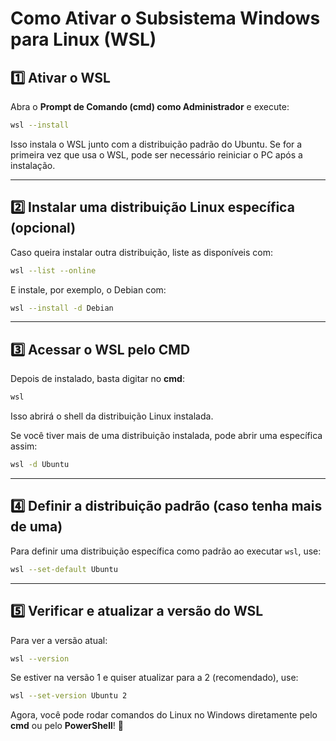 # Como Ativar o Subsistema Windows para Linux (WSL)

## 1️⃣ Ativar o WSL

Abra o **Prompt de Comando (cmd) como Administrador** e execute:

```sh
wsl --install
```

Isso instala o WSL junto com a distribuição padrão do Ubuntu. Se for a primeira vez que usa o WSL, pode ser necessário reiniciar o PC após a instalação.

---

## 2️⃣ Instalar uma distribuição Linux específica (opcional)

Caso queira instalar outra distribuição, liste as disponíveis com:

```sh
wsl --list --online
```

E instale, por exemplo, o Debian com:

```sh
wsl --install -d Debian
```

---

## 3️⃣ Acessar o WSL pelo CMD

Depois de instalado, basta digitar no **cmd**:

```sh
wsl
```

Isso abrirá o shell da distribuição Linux instalada.

Se você tiver mais de uma distribuição instalada, pode abrir uma específica assim:

```sh
wsl -d Ubuntu
```

---

## 4️⃣ Definir a distribuição padrão (caso tenha mais de uma)

Para definir uma distribuição específica como padrão ao executar `wsl`, use:

```sh
wsl --set-default Ubuntu
```

---

## 5️⃣ Verificar e atualizar a versão do WSL

Para ver a versão atual:

```sh
wsl --version
```

Se estiver na versão 1 e quiser atualizar para a 2 (recomendado), use:

```sh
wsl --set-version Ubuntu 2
```

Agora, você pode rodar comandos do Linux no Windows diretamente pelo **cmd** ou pelo **PowerShell**! 🚀


